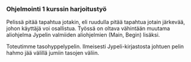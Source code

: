 ### Ohjelmointi 1 kurssin harjoitustyö
Pelissä pitää tapahtua jotakin, eli ruudulla pitää tapahtua jotain järkevää, johon käyttäjä voi osallistua.
Työssä on oltava vähintään muutama aliohjelma Jypelin valmiiden aliohjelmien (Main, Begin) lisäksi.

Toteutimme tasohyppelypelin. Ilmeisesti Jypeli-kirjastosta johtuen pelin hahmo jää välillä jumiin tasojen väliin.
